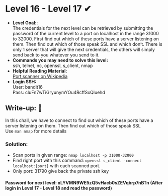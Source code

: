 # Level 16 - Level 17 ✔
- **Level Goal:**:<br>
The credentials for the next level can be retrieved by submitting the password of the current level to a port on localhost in the range 31000 to 32000. First find out which of these ports have a server listening on them. Then find out which of those speak SSL and which don’t. There is only 1 server that will give the next credentials, the others will simply send back to you whatever you send to it.<br>
- **Commands you may need to solve this level:**<br>
ssh, telnet, nc, openssl, s_client, nmap<br>
- **Helpful Reading Material:** <br>
[Port scanner on Wikipedia](https://en.wikipedia.org/wiki/Port_scanner)<br>                                     
- **Login SSH:**<br>
User: bandit16<br>
Pass: cluFn7wTiGryunymYOu4RcffSxQluehd<br>
## Write-up: 📝<br>
In this chall, we have to connect to  find out which of these ports have a server listening on them. Then find out which of those speak SSL <br>
Use `man nmap` for more details
### Solution:<br>
- Scan ports in given range: `nmap localhost -p 31000-32000`<br>
- Find right port with this command: `openssl s_client -connect localhost:{port}` with each scanned port.
- Only port: 31790 give back the private ssh key
#### Password for next level: xLYVMN9WE5zQ5vHacb0sZEVqbrp7nBTn (After login in Level 17 - Level 18 and read the password)

